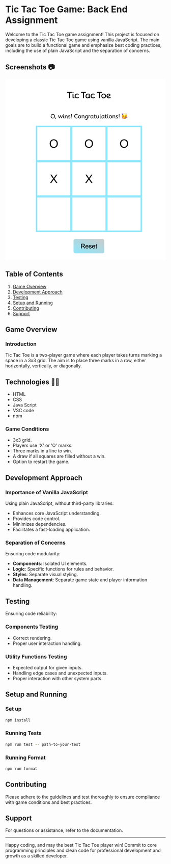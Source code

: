 # Tic Tac Toe Game: Back End Assignment

Welcome to the Tic Tac Toe game assignment! This project is focused on developing a classic Tic Tac Toe game using vanilla JavaScript. The main goals are to build a functional game and emphasize best coding practices, including the use of plain JavaScript and the separation of concerns.

## Screenshots 📷

![Example screenshot](./assets/screenshot.png)

## Table of Contents

1. [Game Overview](#game-overview)
2. [Development Approach](#development-approach)
3. [Testing](#testing)
4. [Setup and Running](#setup-and-running)
5. [Contributing](#contributing)
6. [Support](#support)

## Game Overview

### Introduction

Tic Tac Toe is a two-player game where each player takes turns marking a space in a 3x3 grid. The aim is to place three marks in a row, either horizontally, vertically, or diagonally.

## Technologies 👩‍💻

- HTML
- CSS
- Java Script
- VSC code
- npm


### Game Conditions

- 3x3 grid.
- Players use 'X' or 'O' marks.
- Three marks in a line to win.
- A draw if all squares are filled without a win.
- Option to restart the game.

## Development Approach

### Importance of Vanilla JavaScript

Using plain JavaScript, without third-party libraries:

- Enhances core JavaScript understanding.
- Provides code control.
- Minimizes dependencies.
- Facilitates a fast-loading application.

### Separation of Concerns

Ensuring code modularity:

- **Components**: Isolated UI elements.
- **Logic**: Specific functions for rules and behavior.
- **Styles**: Separate visual styling.
- **Data Management**: Separate game state and player information handling.

## Testing

Ensuring code reliability:

### Components Testing

- Correct rendering.
- Proper user interaction handling.

### Utility Functions Testing

- Expected output for given inputs.
- Handling edge cases and unexpected inputs.
- Proper interaction with other system parts.

## Setup and Running

### Set up

```bash
npm install
```

### Running Tests

```bash
npm run test -- path-to-your-test
```

### Running Format

```bash
npm run format

```

## Contributing

Please adhere to the guidelines and test thoroughly to ensure compliance with game conditions and best practices.

## Support

For questions or assistance, refer to the documentation.

---

Happy coding, and may the best Tic Tac Toe player win! Commit to core programming principles and clean code for professional development and growth as a skilled developer.
